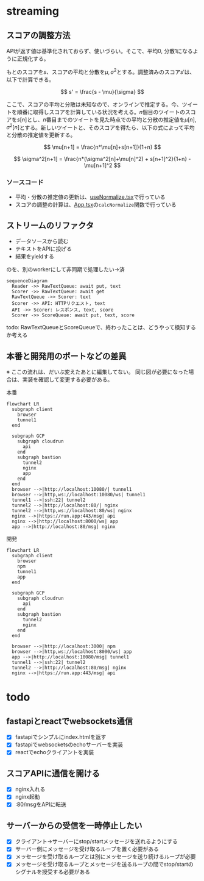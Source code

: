 # streaming

## スコアの調整方法

APIが返す値は基準化されておらず、使いづらい。そこで、平均0, 分散1になるように正規化する。

もとのスコアを$s$、スコアの平均と分散を$\mu, \sigma^2$とする。調整済みのスコア$s'$は、以下で計算できる。

$$
s' = \frac{s - \mu}{\sigma}
$$

ここで、スコアの平均と分散は未知なので、オンラインで推定する。今、ツイートを順番に取得しスコアを計算している状況を考える。$n$個目のツイートのスコアを$s[n]$とし、$n$番目までのツイートを見た時点での平均と分散の推定値を$\mu[n], \sigma^2[n]$とする。新しいツイートと、そのスコアを得たら、以下の式によって平均と分散の推定値を更新する。

$$
\mu[n+1] = \frac{n*\mu[n]+s[n+1]}{1+n}
$$

$$
\sigma^2[n+1] = \frac{n*(\sigma^2[n]+\mu[n]^2) + s[n+1]^2}{1+n} - \mu[n+1]^2
$$

### ソースコード

- 平均・分散の推定値の更新は、[useNormalize.tsx](./fe/src/hooks/useNormalize.tsx)で行っている
- スコアの調整の計算は、[App.tsx](./fe/src/App.tsx)の`calcNormalize`関数で行っている

## ストリームのリファクタ

- データソースから読む
- テキストをAPIに投げる
- 結果をyieldする

のを、別のworkerにして非同期で処理したい→済

```mermaid
sequenceDiagram
  Reader ->> RawTextQueue: await put, text
  Scorer ->> RawTextQueue: await get
  RawTextQueue ->> Scorer: text
  Scorer ->> API: HTTPリクエスト, text
  API ->> Scorer: レスポンス, text, score
  Scorer ->> ScoreQueue: await put, text, score
```

todo: RawTextQueueとScoreQueueで、終わったことは、どうやって検知するか考える

## 本番と開発用のポートなどの差異

※ ここの流れは、だいぶ変えたあとに編集してない。
同じ図が必要になった場合は、実装を確認して変更する必要がある。

本番

```mermaid
flowchart LR
  subgraph client
    browser
    tunnel1
  end

  subgraph GCP
    subgraph cloudrun
      api
    end
    subgraph bastion
      tunnel2
      nginx
      app
    end
  end
  browser -->|http://localhost:10080/| tunnel1
  browser -->|http,ws://localhost:10080/ws| tunnel1
  tunnel1 -->|ssh:22| tunnel2
  tunnel2 -->|http://localhost:80/| nginx
  tunnel2 -->|http,ws://localhost:80/ws| nginx
  nginx -->|https://run.app:443/msg| api
  nginx -->|http://localhost:8000/ws| app
  app -->|http://localhost:80/msg| nginx
```

開発

```mermaid
flowchart LR
  subgraph client
    browser
    npm
    tunnel1
    app
  end

  subgraph GCP
    subgraph cloudrun
      api
    end
    subgraph bastion
      tunnel2
      nginx
    end
  end

  browser -->|http://localhost:3000| npm
  browser -->|http,ws://localhost:8000/ws| app
  app -->|http://localhost:10080/msg| tunnel1
  tunnel1 -->|ssh:22| tunnel2
  tunnel2 -->|http://localhost:80/msg| nginx
  nginx -->|https://run.app:443/msg| api
```

# todo

## fastapiとreactでwebsockets通信

- [x] fastapiでシンプルにindex.htmlを返す
- [x] fastapiでwebsocketsのechoサーバーを実装
- [x] reactでechoクライアントを実装

## スコアAPIに通信を開ける

- [x] nginx入れる
- [x] nginx起動
- [x] :80/msgをAPIに転送

## サーバーからの受信を一時停止したい

- [x] クライアント→サーバーにstop/startメッセージを送れるようにする
- [x] サーバー側にメッセージを受け取るループを置く必要がある
- [x] メッセージを受け取るループとは別にメッセージを送り続けるループが必要
- [x] メッセージを受け取るループとメッセージを送るループの間でstop/startのシグナルを授受する必要がある
